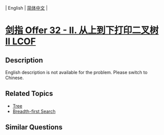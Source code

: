 
| English | [简体中文](README.md) |

# [剑指 Offer 32 - II. 从上到下打印二叉树 II LCOF](https://leetcode-cn.com/problems/cong-shang-dao-xia-da-yin-er-cha-shu-ii-lcof/)

## Description

English description is not available for the problem. Please switch to Chinese.

## Related Topics

- [Tree](https://leetcode-cn.com/tag/tree)
- [Breadth-first Search](https://leetcode-cn.com/tag/breadth-first-search)

## Similar Questions


